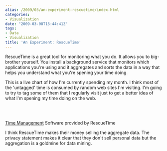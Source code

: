 ```yaml
---
alias: /2009/03/an-experiment-rescuetime/index.html
categories:
- Visualization
date: "2009-03-08T15:44:41Z"
tags:
- Data
- Visualization
title: 'An Experiment: RescueTime'
---
```

RescueTime is a great tool for monitoring what you do.  It allows you to big-brother yourself.  You install a background service that monitors which applications you're using and it aggregates and sorts the data in a way that helps you understand what you're spening your time doing.

This is a live chart of how I'm currently spending my month.  I think most of the 'untagged' time is consumed by random web sites I'm visiting.  I'm going to try to tag some of them that I regularly visit just to get a better idea of what I'm spening my time doing on the web.

<div id="rescuetime_widget_81951"></div><br />
<script id="rescuetime_url_var" type="text/javascript">var _RescueTimeURL="http://www.rescuetime.com/widget/top_tags_widget?user_id=81951&api_key=dc85f9582b9d18d5b83a5579997bf19a0553cf9b&view_type=month&date_key=098bfa153e49cc11061f1d36d95260452b8a8697&widget_header_title=Top%2010%20Activities%20(The%20Month%20Of%20March,%202009)&widget_header_color=&widget_header_text_color=&widget_footer_color=&main_bar_color=&shiny=null&width=370px&height=275px";</script><br />
<script type="text/javascript" src="http://www.rescuetime.com/widget/widget_script?uid=81951"></script>

<noscript><a href="http://www.rescuetime.com">Time Management</a> Software provided by RescueTime</noscript>

I think RescueTime makes their money selling the aggregate data.  The privacy statement makes it clear that they don't sell personal data but the aggregation is a goldmine for data mining.

